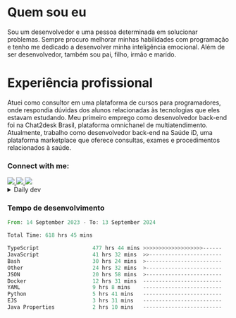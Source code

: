 # Quem sou eu
Sou um desenvolvedor e uma pessoa determinada em solucionar problemas. Sempre procuro melhorar minhas habilidades com programação e tenho me dedicado a desenvolver minha inteligência emocional. Além de ser desenvolvedor, também sou pai, filho, irmão e marido.

# Experiência profissional
Atuei como consultor em uma plataforma de cursos para programadores, onde respondia dúvidas dos alunos relacionadas às tecnologias que eles estavam estudando.
Meu primeiro emprego como desenvolvedor back-end foi na Chat2desk Brasil, plataforma omnichanel de multiatendimento.
Atualmente, trabalho como desenvolvedor back-end na Saúde iD, uma plataforma marketplace que oferece consultas, exames e procedimentos relacionados à saúde.

### Connect with me:
<a href="https://www.linkedin.com/in/theusmoreira" target="_blank" >
<img src="https://img.shields.io/badge/linkedin-%230077B5.svg?&style=for-the-badge&logo=linkedin&logoColor=white ">
</a>
<a href="https://www.instagram.com/matheus.s.moreira/" target="_blank">
<img src="https://img.shields.io/badge/instagram-%23E4405F.svg?&style=for-the-badge&logo=instagram&logoColor=white">
</a>
<a href="mailto:matheussm301@gmail.com"  target="_blank">
<img src="https://img.shields.io/badge/gmail-%23E4405F.svg?&style=for-the-badge&logo=gmail&logoColor=white">
</a>


<details>
  <summary>Daily dev </summary>
<p>
  <a href="https://app.daily.dev/matheussantos"><img src="https://github.com/matheus-santos-moreira/matheus-santos-moreira/blob/master/devcard.svg" width="200" alt="Matheus Santos's Dev Card"/></a>
 </p>
</details>

<h3>Tempo de desenvolvimento</h3>

<!--START_SECTION:waka-->

```rust
From: 14 September 2023 - To: 13 September 2024

Total Time: 618 hrs 45 mins

TypeScript                 477 hrs 44 mins >>>>>>>>>>>>>>>>>>>------   74.27 %
JavaScript                 41 hrs 32 mins  >>-----------------------   06.46 %
Bash                       30 hrs 24 mins  >------------------------   04.73 %
Other                      24 hrs 32 mins  >------------------------   03.81 %
JSON                       20 hrs 58 mins  >------------------------   03.26 %
Docker                     12 hrs 31 mins  -------------------------   01.95 %
YAML                       9 hrs 8 mins    -------------------------   01.42 %
Python                     5 hrs 41 mins   -------------------------   00.88 %
EJS                        3 hrs 31 mins   -------------------------   00.55 %
Java Properties            2 hrs 10 mins   -------------------------   00.34 %
```

<!--END_SECTION:waka-->
